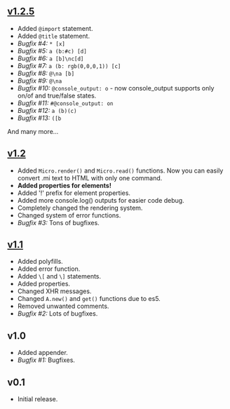 ## [v1.2.5](https://github.com/PDKnight/Micro.js/blob/2f22626e4d2cfff903606f41dc37dea802d80081/src/micro.js)
* Added `@import` statement.
* Added `@title` statement.
* *Bugfix #4:* `* [x]`
* *Bugfix #5:* `a (b:#c) [d]`
* *Bugfix #6:* `a [b]\nc[d]`
* *Bugfix #7:* `a (b: rgb(0,0,0,1)) [c]`
* *Bugfix #8:* `@\na [b]`
* *Bugfix #9:* `@\na`
* *Bugfix #10:* `@console_output: o` - now console_output supports only on/of and true/false states.
* *Bugfix #11:* `#@console_output: on`
* *Bugfix #12:* `a (b)(c)`
* *Bugfix #13:* `([b`

And many more...

## [v1.2](https://github.com/PDKnight/Micro.js/blob/34e1b847b2cd6e015ac9d437b67cff6e3f93b843/src/micro.js)
* Added `Micro.render()` and `Micro.read()` functions. Now you can easily convert .mi text to HTML with only one command.
* **Added properties for elements!**
* Added '!' prefix for element properties.
* Added more console.log() outputs for easier code debug.
* Completely changed the rendering system.
* Changed system of error functions.
* *Bugfix #3:* Tons of bugfixes.

## [v1.1](https://github.com/PDKnight/Micro.js/blob/c66f924bcd0591484c4ce43b6677774849e8deb2/src/micro.js)
* Added polyfills.
* Added error function.
* Added `\[` and `\]` statements.
* Added properties.
* Changed XHR messages.
* Changed `A.new()` and `get()` functions due to es5.
* Removed unwanted comments.
* *Bugfix #2:* Lots of bugfixes.

## v1.0
* Added appender.
* *Bugfix #1:* Bugfixes.

## v0.1
* Initial release.
